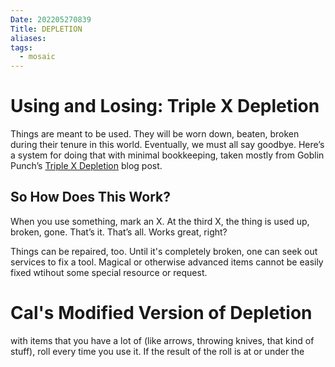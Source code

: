 ```yaml
---
Date: 202205270839
Title: DEPLETION
aliases: 
tags:
  - mosaic
---
```

# Using and Losing: Triple X Depletion
Things are meant to be used. They will be worn down, beaten, broken during their tenure in this world. Eventually, we must all say goodbye. Here’s a system for doing that with minimal bookkeeping, taken mostly from Goblin Punch’s [Triple X Depletion](https://goblinpunch.blogspot.com/2018/09/triple-x-depletion-unified-depletion.html) blog post.

## So How Does This Work?
When you use something, mark an X. At the third X, the thing is used up, broken, gone. That’s it. That’s all. Works great, right?

Things can be repaired, too. Until it's completely broken, one can seek out services to fix a tool. Magical or otherwise advanced items cannot be easily fixed wtihout some special resource or request.

# Cal's Modified Version of Depletion

with items that you have a lot of (like arrows, throwing knives, that kind of stuff), roll every time you use it. If the result of the roll is at or under the 